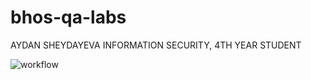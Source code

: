 # bhos-qa-labs

AYDAN SHEYDAYEVA
INFORMATION SECURITY, 4TH YEAR STUDENT

![workflow](https://github.com/aydansheydayeva/bhos-qa-labs/actions/workflows/gradle.yml/badge.svg)